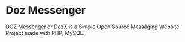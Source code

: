 # Doz Messenger
DOZ Messenger or DozX is a Simple Open Source Messaging Website Project made with PHP, MySQL.
